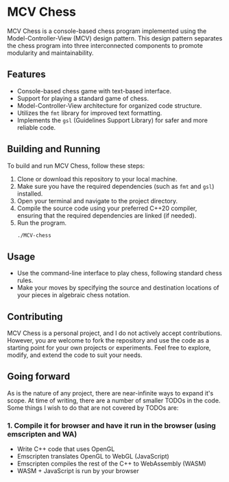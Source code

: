 # MCV Chess

MCV Chess is a console-based chess program implemented using the Model-Controller-View (MCV) design pattern. This design pattern separates the chess program into three interconnected components to promote modularity and maintainability.

## Features

- Console-based chess game with text-based interface.
- Support for playing a standard game of chess.
- Model-Controller-View architecture for organized code structure.
- Utilizes the `fmt` library for improved text formatting.
- Implements the `gsl` (Guidelines Support Library) for safer and more reliable code.

## Building and Running

To build and run MCV Chess, follow these steps:

1. Clone or download this repository to your local machine.
2. Make sure you have the required dependencies (such as `fmt` and `gsl`) installed. 
3. Open your terminal and navigate to the project directory.
4. Compile the source code using your preferred C++20 compiler, ensuring that the required dependencies are linked (if needed).
5. Run the program.
   ```bash
   ./MCV-chess
   ```

## Usage

- Use the command-line interface to play chess, following standard chess rules.
- Make your moves by specifying the source and destination locations of your pieces in algebraic chess notation.

## Contributing

MCV Chess is a personal project, and I do not actively accept contributions. However, you are welcome to fork the repository and use the code as a starting point for your own projects or experiments. Feel free to explore, modify, and extend the code to suit your needs.

## Going forward

As is the nature of any project, there are near-infinite ways to expand it's scope. At time of writing, there are a number of smaller TODOs in the code. 
Some things I wish to do that are not covered by TODOs are:

### 1. Compile it for browser and have it run in the browser (using emscripten and WA)
- Write C++ code that uses OpenGL
- Emscripten translates OpenGL to WebGL (JavaScript)
- Emscripten compiles the rest of the C++ to WebAssembly (WASM)
- WASM + JavaScript is run by your browser
